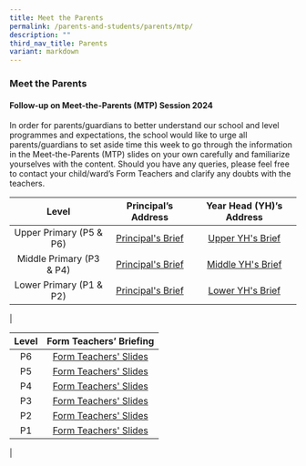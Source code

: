 ```yaml
---
title: Meet the Parents
permalink: /parents-and-students/parents/mtp/
description: ""
third_nav_title: Parents
variant: markdown
---
```

### **Meet the Parents**
#### **Follow-up on Meet-the-Parents (MTP) Session 2024**
In order for parents/guardians to better understand our school and level programmes and expectations, the school would like to urge all parents/guardians to set aside time this week to go through the information in the Meet-the-Parents (MTP) slides on your own carefully and familiarize yourselves with the content. Should you have any queries, please feel free to contact your child/ward’s Form Teachers and clarify any doubts with the teachers.

| Level | Principal’s Address| Year Head (YH)’s Address|
|:---:|:---:|:---:|
|Upper Primary (P5 & P6) | [Principal's Brief](https://drive.google.com/file/d/1LJIZmOj7pD-S2EEryJYRkmaeCmVt9zKR/view)| [Upper YH's Brief](https://drive.google.com/file/d/1bhyHKFx9i8TU-HVzzzMSyJOSxvO2o8oi/view)|
|Middle Primary (P3 & P4) | [Principal's Brief](https://drive.google.com/file/d/14iH35BOVN_NkwnftdgarXMQjTh4JGoIC/view) | [Middle YH's Brief](https://drive.google.com/file/d/1hDsRTmcC4dRb-0hTXXx-S1SkEYpnaT-n/view)|
|Lower Primary (P1 & P2) | [Principal's Brief](https://drive.google.com/file/d/1hL1hFR90rZTYS2vQTizBY4hf7rqmiHm3/view) | [Lower YH's Brief](https://drive.google.com/file/d/1oN6UHiHeIYfx_gKxtxaPkSi4-j7L9qxb/view?usp=drive_link)|
|
 

|Level | Form Teachers’ Briefing|
|:---:|:---:|
|P6| [Form Teachers' Slides](https://drive.google.com/file/d/1R_TJncrPqgTdSecEHJeLbnxioMBCJj5H/view) |
| P5 | [Form Teachers' Slides](https://drive.google.com/file/d/1rX0Bh5hkCHLjM9VFWA0b29SOQWrjZArR/view) |
| P4 | [Form Teachers' Slides](https://drive.google.com/file/d/1bLNLCdECkT6wuFuxjc02KZUN4jSZO4gm/view) |
| P3 | [Form Teachers' Slides](https://drive.google.com/file/d/17snXz0ULriZ2osuvE-Knk6S3pJbbfEli/view) |
| P2 | [Form Teachers' Slides](https://drive.google.com/file/d/1LkCHjiYCLV3XMNc4UbKUOfzhXC_U57Lj/view) |
| P1 |  [Form Teachers' Slides](https://drive.google.com/file/d/14H0isgrcnjRkbrQR9WKJzkDs_b8D2tu4/view) |
|